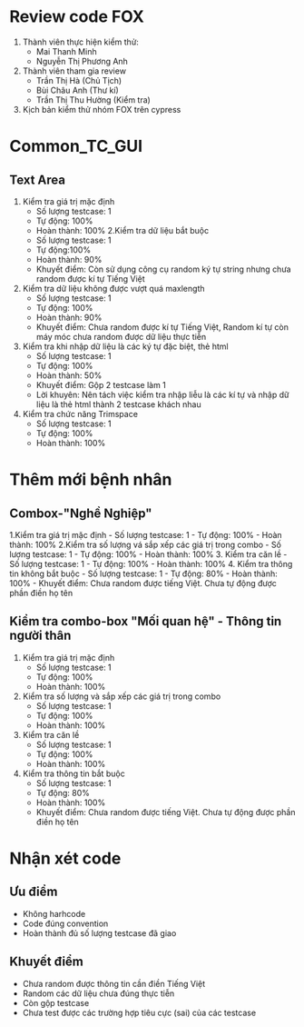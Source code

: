 # Review code FOX
1. Thành viên thực hiện kiểm thử:
	- Mai Thanh Minh
	- Nguyễn Thị Phương Anh
2. Thành viên tham gia review
	- Trần Thị Hà (Chủ Tịch)
	- Bùi Châu Anh (Thư kí)
	- Trần Thị Thu Hường (Kiểm tra)
3. Kịch bản kiểm thử nhóm FOX trên cypress
# Common_TC_GUI
## Text Area
1. Kiểm tra giá trị mặc định
	- Số lượng testcase: 1
	- Tự động: 100%
	- Hoàn thành: 100%
2.Kiểm tra dữ liệu bắt buộc
	- Số lượng testcase: 1
	- Tự động:100%
	- Hoàn thành: 90%
	- Khuyết điểm: Còn sử dụng công cụ random ký tự string nhưng chưa random được kí tự Tiếng Việt
3. Kiểm tra dữ liệu không được vượt quá maxlength
	- Số lượng testcase: 1
	- Tự động: 100%
	- Hoàn thành: 90%
	- Khuyết điểm: Chưa random được kí tự Tiếng Việt, Random kí tự còn máy móc chưa random được dữ liệu thực tiễn
4. Kiểm tra khi nhập dữ liệu là các ký tự đặc biệt, thẻ html
	- Số lượng testcase: 1
	- Tự động: 100%
	- Hoàn thành: 50%
	- Khuyết điểm: Gộp 2 testcase làm 1
	- Lời khuyên: Nên tách việc kiểm tra nhập liễu là các kí tự và  nhập dữ liệu là thẻ html thành 2 testcase khách nhau
5. Kiểm tra chức năng Trimspace
	- Số lượng testcase: 1
	- Tự động: 100%
	- Hoàn thành: 100%

# Thêm mới bệnh nhân
## Combox-"Nghề Nghiệp"
1.Kiểm tra giá trị mặc định
	- Số lượng testcase: 1
	- Tự động: 100%
	- Hoàn thành: 100%
2.Kiểm tra số lượng vá sắp xếp các giá trị trong combo
	- Số lượng testcase: 1
	- Tự động: 100%
	- Hoàn thành: 100%
3. Kiểm tra căn lề
	- Số lượng testcase: 1
	- Tự động: 100%
	- Hoàn thành: 100%
4. Kiểm tra thông tin không bắt buộc
	- Số lượng testcase: 1
	- Tự động: 80%
	- Hoàn thành: 100%
	- Khuyết điểm: Chưa random được tiếng Việt. Chưa tự động được phần điền họ tên
## Kiểm tra combo-box "Mối quan hệ" - Thông tin người thân
1. Kiểm tra giá trị mặc định
	- Số lượng testcase: 1
	- Tự động: 100%
	- Hoàn thành: 100%
2. Kiểm tra số lượng và sắp xếp các giá trị trong  combo
	- Số lượng testcase: 1
	- Tự động: 100%
	- Hoàn thành: 100%
3. Kiểm tra căn lề
	- Số lượng testcase: 1
	- Tự động: 100%
	- Hoàn thành: 100%
4. Kiểm tra thông tin bắt buộc
	- Số lượng testcase: 1
	- Tự động: 80%
	- Hoàn thành: 100%
	- Khuyết điểm: Chưa random được tiếng Việt. Chưa tự động được phần điền họ tên
# Nhận xét code
## Ưu điểm
- Không harhcode
- Code đúng convention
- Hoàn thành đủ số lượng testcase đã giao
## Khuyết điểm
- Chưa random được thông tin cần điền Tiếng Việt
- Random các dữ liệu chưa đúng thực tiễn
- Còn gộp testcase
- Chưa test được các trường hợp tiêu cực (sai) của các testcase
